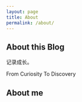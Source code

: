 ```yaml
---
layout: page
title: About 
permalink: /about/
---
```

<h2>About this Blog</h2>

记录成长。

From Curiosity To Discovery

<h2>About me</h2>

